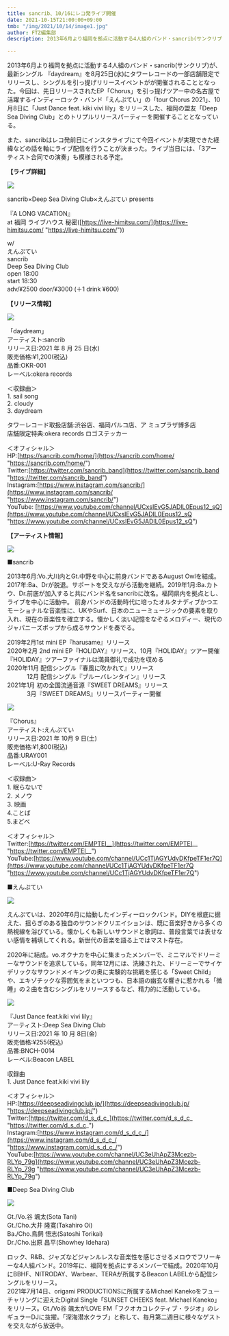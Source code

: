 ```yaml
---
title: sancrib、10/16にレコ発ライブ開催
date: 2021-10-15T21:00:00+09:00
tmb: "/img/2021/10/14/image1.jpg"
author: FTZ編集部
description: 2013年6月より福岡を拠点に活動する4人組のバンド・sancrib(サンクリブ)が、最新シングル 『daydream』を8月25日(水)にタワーレコードの一部店舗限定でリリースし、シングルを引っ提げリリースイベントがが開催されることとなった。

---
```

2013年6月より福岡を拠点に活動する4人組のバンド・sancrib(サンクリブ)が、最新シングル 『daydream』を8月25日(水)にタワーレコードの一部店舗限定でリリースし、シングルを引っ提げリリースイベントがが開催されることとなった。今回は、先日リリースされたEP「Chorus」を引っ提げツアー中の名古屋で活躍するインディーロック・バンド「えんぷてい」の「tour Chorus 2021」、10月8日に「Just Dance feat. kiki vivi lily」をリリースした、福岡の盟友「Deep Sea Diving Club」とのトリプルリリースパーティーを開催することとなっている。

また、sancribはレコ発前日にインスタライブにて今回イベントが実現できた経緯などの話を軸にライブ配信を行うことが決まった。ライブ当日には、「3アーティスト合同での演奏」も模様される予定。

**【ライブ詳細】**

![](/img/2021/10/14/image2.jpg)

sancrib×Deep Sea Diving Club×えんぷてい presents

『A LONG VACATION』  
at 福岡 ライブハウス 秘密([https://live-himitsu.com/](https://live-himitsu.com/ "https://live-himitsu.com/"))

w/  
えんぷてい  
sancrib  
Deep Sea Diving Club  
open 18:00  
start 18:30  
adv/¥2500 door/¥3000  (＋1 drink ¥600)

**【リリース情報】**

![](/img/2021/10/14/image6.jpg)

「daydream」  
アーティスト:sancrib  
リリース日:2021 年 8 月 25 日(水)  
販売価格:¥1,200(税込)  
品番:OKR-001  
レーベル:okera records

＜収録曲＞  
1\. sail song  
2\. cloudy  
3\. daydream

タワーレコード取扱店舗:渋谷店、福岡パルコ店、ア ミュプラザ博多店  
店舗限定特典:okera records ロゴステッカー

＜オフィシャル＞  
HP:[https://sancrib.com/home/](https://sancrib.com/home/ "https://sancrib.com/home/")  
Twitter:[https://twitter.com/sancrib_band](https://twitter.com/sancrib_band "https://twitter.com/sancrib_band")  
Instagram:[https://www.instagram.com/sancrib/](https://www.instagram.com/sancrib/ "https://www.instagram.com/sancrib/")  
YouTube: [https://www.youtube.com/channel/UCxsIEvG5JADlL0Epus12_sQ](https://www.youtube.com/channel/UCxsIEvG5JADlL0Epus12_sQ "https://www.youtube.com/channel/UCxsIEvG5JADlL0Epus12_sQ")

**【アーティスト情報】**

![](/img/2021/10/14/image1.jpg)

■sancrib

2013年6月:Vo.大川内とGt.中野を中心に前身バンドであるAugust Owlを結成。 2017年:Ba、Drが脱退。サポートを交えながら活動を継続。2019年1月:Ba.カトウ、Dr.前底が加入すると共にバンド名をsancribに改名。福岡県内を拠点とし、ライブを中心に活動中。 前身バンドの活動時代に培ったオルタナディブかつエモーショナルな音楽性に、UKやSurf、日本のニューミュージックの要素を取り入れ、現在の音楽性を確立する。懐かしく淡い記憶をなぞるメロディー、現代のジャパニーズポップから成るサウンドを奏でる。

2019年2月1st mini EP『harusame』リリース  
2020年2月  2nd mini EP『HOLIDAY』リリース、10月『HOLIDAY』ツアー開催 『HOLIDAY』ツアーファイナルは満員御礼で成功を収める  
2020年11月 配信シングル『春風に吹かれて』リリース  
　　　 12月 配信シングル『ブルーバレンタイン』リリース  
2021年1月 初の全国流通音源『SWEET DREAMS』リリース  
　　　 3月『SWEET DREAMS』リリースパーティー開催

![](/img/2021/10/14/image5.jpg)

『Chorus』  
アーティスト:えんぷてい  
リリース日:2021 年 10月 9 日(土)  
販売価格:¥1,800(税込)  
品番:URAY001  
レーベル:U-Ray Records

＜収録曲＞  
1\. 眠らないで  
2\. メノウ  
3\. 映画  
4\.ことば  
5\.まどべ

＜オフィシャル＞  
Twitter:[https://twitter.com/EMPTEI__](https://twitter.com/EMPTEI__ "https://twitter.com/EMPTEI__")  
YouTube:[https://www.youtube.com/channel/UCc1TjAGYUdvDKfpeTF1er7Q](https://www.youtube.com/channel/UCc1TjAGYUdvDKfpeTF1er7Q "https://www.youtube.com/channel/UCc1TjAGYUdvDKfpeTF1er7Q")

■えんぷてい

![](/img/2021/10/14/image7.jpg)

えんぷていは、2020年6月に始動したインディーロックバンド。DIYを根底に据えた、揺らぎのある独自のサウンドクリエイションは、既に音楽好きから多くの熱視線を浴びている。懐かしくも新しいサウンドと歌詞は、普段言葉では表せない感情を補填してくれる。新世代の音楽を語る上ではマスト存在。

2020年に結成。vo.オクナカを中心に集まったメンバーで、ミニマルでドリーミーなサウンドを追求している。同年12月には、洗練された、ドリーミーでサイケデリックなサウンドメイキングの奥に実験的な挑戦を感じる「Sweet Child」や、エキゾチックな雰囲気をまといつつも、日本語の幽玄な響きに惹かれる「微睡」の２曲を含むシングルをリリースするなど、精力的に活動している。

![](/img/2021/10/14/image4.jpg)

『Just Dance feat.kiki vivi lily』  
アーティスト:Deep Sea Diving Club  
リリース日:2021 年 10 月 8日(金)  
販売価格:¥255(税込)  
品番:BNCH-0014  
レーベル:Beacon LABEL

収録曲  
1\. Just Dance feat.kiki vivi lily

＜オフィシャル＞  
HP:[https://deepseadivingclub.jp/](https://deepseadivingclub.jp/ "https://deepseadivingclub.jp/")  
Twitter:[https://twitter.com/d_s_d_c_](https://twitter.com/d_s_d_c_ "https://twitter.com/d_s_d_c_")  
Instagram:[https://www.instagram.com/d_s_d_c_/](https://www.instagram.com/d_s_d_c_/ "https://www.instagram.com/d_s_d_c_/")  
YouTube:[https://www.youtube.com/channel/UC3eUhApZ3Mcezb-RLYp_79g](https://www.youtube.com/channel/UC3eUhApZ3Mcezb-RLYp_79g "https://www.youtube.com/channel/UC3eUhApZ3Mcezb-RLYp_79g")

■Deep Sea Diving Club

![](/img/2021/10/14/image3.jpg)

Gt./Vo.谷 颯太(Sota Tani)  
Gt./Cho.大井 隆寛(Takahiro Oi)  
Ba./Cho.鳥飼 悟志(Satoshi Torikai)  
Dr./Cho.出原 昌平(Showhey Idehara)

ロック、R&B、ジャズなどジャンルレスな音楽性を感じさせるメロウでフリーキーな4人組バンド。2019年に、福岡を拠点にするメンバーで結成。2020年10月にBBHF、NITRODAY、Warbear、TERAが所属するBeacon LABELから配信シングルをリリース。  
2021年7月14日、origami PRODUCTIONSに所属するMichael Kanekoをフューチャリングに迎えたDigital Single「SUNSET CHEEKS feat. Michael Kaneko」をリリース。Gt./Vo谷 颯太がLOVE FM「フクオカコレクティブ・ラジオ」のレギュラーDJに抜擢。「深海潜水クラブ」と称して、毎月第二週目に様々なゲストを交えながら放送中。